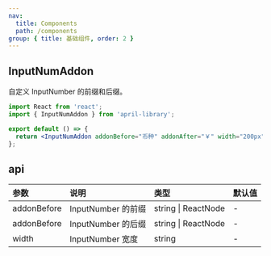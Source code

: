 ```yaml
---
nav:
  title: Components
  path: /components
group: { title: 基础组件, order: 2 }
---
```



## InputNumAddon

自定义 InputNumber 的前缀和后缀。

```jsx
import React from 'react';
import { InputNumAddon } from 'april-library';

export default () => {
  return <InputNumAddon addonBefore="币种" addonAfter="￥" width="200px" />;
};
```

## api

| 参数        | 说明               | 类型                | 默认值 |
| :---------- | :----------------- | :------------------ | :----- |
| addonBefore | InputNumber 的前缀 | string \| ReactNode | -      |
| addonBefore | InputNumber 的后缀 | string \| ReactNode | -      |
| width       | InputNumber 宽度   | string              | -      |
